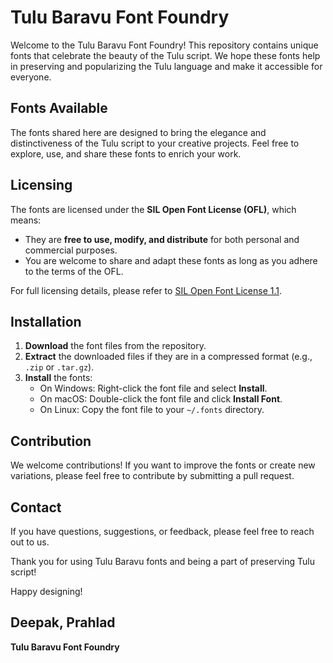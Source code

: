 # Tulu Baravu Font Foundry

Welcome to the Tulu Baravu Font Foundry! This repository contains unique fonts that celebrate the beauty of the Tulu script. We hope these fonts help in preserving and popularizing the Tulu language and make it accessible for everyone.

## Fonts Available
The fonts shared here are designed to bring the elegance and distinctiveness of the Tulu script to your creative projects. Feel free to explore, use, and share these fonts to enrich your work.

## Licensing
The fonts are licensed under the **SIL Open Font License (OFL)**, which means:
- They are **free to use, modify, and distribute** for both personal and commercial purposes.
- You are welcome to share and adapt these fonts as long as you adhere to the terms of the OFL.

For full licensing details, please refer to [SIL Open Font License 1.1](https://scripts.sil.org/cms/scripts/page.php?site_id=nrsi&id=OFL).

## Installation
1. **Download** the font files from the repository.
2. **Extract** the downloaded files if they are in a compressed format (e.g., `.zip` or `.tar.gz`).
3. **Install** the fonts:
   - On Windows: Right-click the font file and select **Install**.
   - On macOS: Double-click the font file and click **Install Font**.
   - On Linux: Copy the font file to your `~/.fonts` directory.

## Contribution
We welcome contributions! If you want to improve the fonts or create new variations, please feel free to contribute by submitting a pull request.

## Contact
If you have questions, suggestions, or feedback, please feel free to reach out to us.

Thank you for using Tulu Baravu fonts and being a part of preserving Tulu script!

Happy designing!

Deepak, Prahlad
---
**Tulu Baravu Font Foundry**

